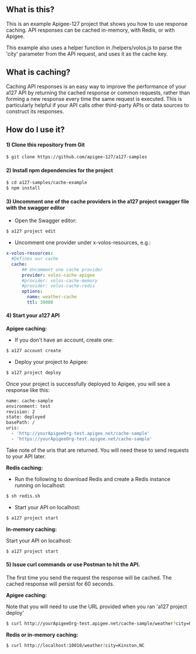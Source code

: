 ## What is this?

This is an example Apigee-127 project that shows you how to use response caching. API responses can be cached in-memory, with Redis, or with Apigee.

This example also uses a helper function in /helpers/volos.js to parse the 'city' parameter from the API request, and uses it as the cache key.

## What is caching?

Caching API responses is an easy way to improve the performance of your a127 API by returning the cached response or common requests, rather than forming a new response every time the same request is executed. This is particularly helpful if your API calls other third-party APIs or data sources to construct its responses.

## How do I use it?

#### 1) Clone this repository from Git
```bash 
$ git clone https://github.com/apigee-127/a127-samples
```

#### 2) Install npm dependencies for the project
```bash
$ cd a127-samples/cache-example
$ npm install
```

#### 3) Uncomment one of the cache providers in the a127 project swagger file with the swagger editor
- Open the Swagger editor:
```bash
$ a127 project edit
```
- Uncomment one provider under x-volos-resources, e.g.:
```yaml
x-volos-resources:
  #Defines our cache
  cache:
      ## Uncomment one cache provider
      provider: volos-cache-apigee
      #provider: volos-cache-memory
      #provider: volos-cache-redis
      options:
        name: weather-cache
        ttl: 30000
```

#### 4) Start your a127 API

**Apigee caching:**

- If you don't have an account, create one:
```bash
$ a127 account create
```

- Deploy your project to Apigee:
```bash
$ a127 project deploy
```
Once your project is successfully deployed to Apigee, you will see a response like this:
```bash
name: cache-sample
environment: test
revision: 2
state: deployed
basePath: /
uris:
  - 'http://yourApigeeOrg-test.apigee.net/cache-sample'
  - 'https://yourApigeeOrg-test.apigee.net/cache-sample'
```
Take note of the uris that are returned. You will need these to send requests to your API later.

**Redis caching:**

- Run the following to download Redis and create a Redis instance running on localhost:
```bash
$ sh redis.sh
``` 
- Start your API on localhost:
```bash
$ a127 project start
```

**In-memory caching:**

Start your API on localhost:
```bash
$ a127 project start
```

#### 5) Issue curl commands or use Postman to hit the API.

The first time you send the request the response will be cached. The cached response will persist for 60 seconds.

**Apigee caching:**

Note that you will need to use the URL provided when you ran 'a127 project deploy'

```bash
$ curl http://yourApigeeOrg-test.apigee.net/cache-sample/weather?city=Kinston,NC
```

**Redis or in-memory caching:**

```bash
$ curl http://localhost:10010/weather?city=Kinston,NC
```